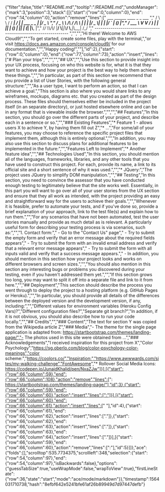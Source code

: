 {"filter":false,"title":"README.md","tooltip":"/README.md","undoManager":{"mark":3,"position":3,"stack":[[{"start":{"row":0,"column":0},"end":{"row":14,"column":0},"action":"remove","lines":["         ___        ______     ____ _                 _  ___  ","        / \\ \\      / / ___|   / ___| | ___  _   _  __| |/ _ \\ ","       / _ \\ \\ /\\ / /\\___ \\  | |   | |/ _ \\| | | |/ _` | (_) |","      / ___ \\ V  V /  ___) | | |___| | (_) | |_| | (_| |\\__, |","     /_/   \\_\\_/\\_/  |____/   \\____|_|\\___/ \\__,_|\\__,_|  /_/ "," ----------------------------------------------------------------- ","","","Hi there! Welcome to AWS Cloud9!","","To get started, create some files, play with the terminal,","or visit https://docs.aws.amazon.com/console/cloud9/ for our documentation.","","Happy coding!",""],"id":2},{"start":{"row":0,"column":0},"end":{"row":77,"column":73},"action":"insert","lines":["# Plan your trips","","","","## UX","","Use this section to provide insight into your UX process, focusing on who this website is for, what it is that they want to achieve and how your project is the best way to help them achieve these things.","","In particular, as part of this section we recommend that you provide a list of User Stories, with the following general structure:","","As a user type, I want to perform an action, so that I can achieve a goal.","This section is also where you would share links to any wireframes, mockups, diagrams etc. that you created as part of the design process. These files should themselves either be included in the project itself (in an separate directory), or just hosted elsewhere online and can be in any format that is viewable inside the browser.","","","## Features","In this section, you should go over the different parts of your project, and describe each in a sentence or so.","","### Existing Features","* Feature 1 - allows users X to achieve Y, by having them fill out Z","* ...","For some/all of your features, you may choose to reference the specific project files that implement them, although this is entirely optional.","","In addition, you may also use this section to discuss plans for additional features to be implemented in the future:","","Features Left to Implement","* Another feature idea","","## Technologies Used","In this section, you should mention all of the languages, frameworks, libraries, and any other tools that you have used to construct this project. For each, provide its name, a link to its official site and a short sentence of why it was used.","","* JQuery:","The project uses JQuery to simplify DOM manipulation.","","## Testing","In this section, you need to convince the assessor that you have conducted enough testing to legitimately believe that the site works well. Essentially, in this part you will want to go over all of your user stories from the UX section and ensure that they all work as intended, with the project providing an easy and straightforward way for the users to achieve their goals.","","Whenever it is feasible, prefer to automate your tests, and if you've done so, provide a brief explanation of your approach, link to the test file(s) and explain how to run them.","","For any scenarios that have not been automated, test the user stories manually and provide as much detail as is relevant. A particularly useful form for describing your testing process is via scenarios, such as:","","1. Contact form:","  -  Go to the \"Contact Us\" page","  - Try to submit the empty form and verify that an error message about the required fields appears","  - Try to submit the form with an invalid email address and verify that a relevant error message appears","  - Try to submit the form with all inputs valid and verify that a success message appears.","  - In addition, you should mention in this section how your project looks and works on different browsers and screen sizes.","","You should also mention in this section any interesting bugs or problems you discovered during your testing, even if you haven't addressed them yet.","","If this section grows too long, you may want to split it off into a separate file and link to it from here.","","## Deployment","This section should describe the process you went through to deploy the project to a hosting platform (e.g. GitHub Pages or Heroku).","","In particular, you should provide all details of the differences between the deployed version and the development version, if any, including:","","Different values for environment variables (Heroku Config Vars)?","Different configuration files?","Separate git branch?","In addition, if it is not obvious, you should also describe how to run your code locally.","","## Credits","","### Content","The text for section Y was copied from the Wikipedia article Z","### Media","- The theme for the single page application is adapted from: https://startbootstrap.com/themes/landing-page/","- The photos used in this site were obtained from ...","### Acknowledgements","I received inspiration for this project from X","Color Psychology","https://sg.oberlo.com/blog/color-psychology-color-meanings","color scheme:","https://coolors.co/","Inspiration:","https://www.awwwards.com/sites/my-walking-challenge","FontAwesome","* Rollover Social Media Icons: https://codepen.io/JunaidKhalid/pen/NxaZJw"]}],[{"start":{"row":66,"column":59},"end":{"row":66,"column":108},"action":"remove","lines":[": https://startbootstrap.com/themes/landing-page/"],"id":3},{"start":{"row":66,"column":59},"end":{"row":66,"column":60},"action":"insert","lines":[":"]}],[{"start":{"row":66,"column":60},"end":{"row":66,"column":61},"action":"insert","lines":[" "],"id":4},{"start":{"row":66,"column":61},"end":{"row":66,"column":62},"action":"insert","lines":["."]},{"start":{"row":66,"column":62},"end":{"row":66,"column":63},"action":"insert","lines":["."]},{"start":{"row":66,"column":63},"end":{"row":66,"column":64},"action":"insert","lines":["."]}],[{"start":{"row":66,"column":59},"end":{"row":66,"column":60},"action":"remove","lines":[":"],"id":5}]]},"ace":{"folds":[],"scrolltop":535.7734375,"scrollleft":348,"selection":{"start":{"row":54,"column":97},"end":{"row":54,"column":97},"isBackwards":false},"options":{"guessTabSize":true,"useWrapMode":false,"wrapToView":true},"firstLineState":{"row":36,"state":"start","mode":"ace/mode/markdown"}},"timestamp":1564031710738,"hash":"8efbf642e5241bfe61af26b89949d7d97447defb"}